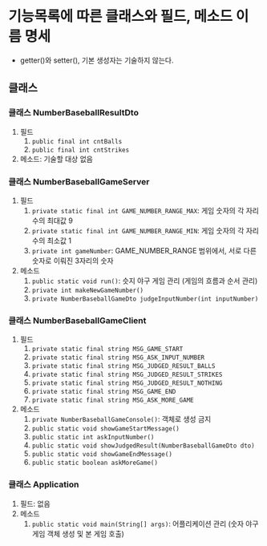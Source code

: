 # 기능목록에 따른 클래스와 필드, 메소드 이름 명세

- getter()와 setter(), 기본 생성자는 기술하지 않는다.

## 클래스

### 클래스 NumberBaseballResultDto

1. 필드
    1. `public final int cntBalls`
    2. `public final int cntStrikes`
2. 메소드: 기술할 대상 없음

### 클래스 NumberBaseballGameServer

1. 필드
    1. `private static final int GAME_NUMBER_RANGE_MAX`: 게임 숫자의 각 자리 수의 최대값 9
    2. `private static final int GAME_NUMBER_RANGE_MIN`: 게임 숫자의 각 자리 수의 최소값 1
    3. `private int gameNumber`: GAME_NUMBER_RANGE 범위에서, 서로 다른 숫자로 이뤄진 3자리의 숫자
2. 메소드
    1. `public static void run()`: 슷지 야구 게임 관리 (게임의 흐름과 순서 관리)
    2. `private int makeNewGameNumber()`
    3. `private NumberBaseballGameDto judgeInputNumber(int inputNumber)`

### 클래스 NumberBaseballGameClient

1. 필드
    1. `private static final string MSG_GAME_START`
    2. `private static final string MSG_ASK_INPUT_NUMBER`
    3. `private static final string MSG_JUDGED_RESULT_BALLS`
    4. `private static final string MSG_JUDGED_RESULT_STRIKES`
    5. `private static final string MSG_JUDGED_RESULT_NOTHING`
    6. `private static final string MSG_GAME_END`
    7. `private static final string MSG_ASK_MORE_GAME`
2. 메소드
    1. `private NumberBaseballGameConsole()`: 객체로 생성 금지
    2. `public static void showGameStartMessage()`
    3. `public static int askInputNumber()`
    4. `public static void showJudgedResult(NumberBaseballGameDto dto)`
    5. `public static void showGameEndMessage()`
    6. `public static boolean askMoreGame()`

### 클래스 Application

1. 필드: 없음
2. 메소드
    1. `public static void main(String[] args)`: 어플리케이션 관리 (숫자 야구 게임 객체 생성 및 본 게임 호출)

